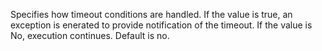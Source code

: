 Specifies how timeout conditions are handled. If the value is true, an exception is enerated to provide notification of the timeout. If the value is No, execution continues. Default is no.